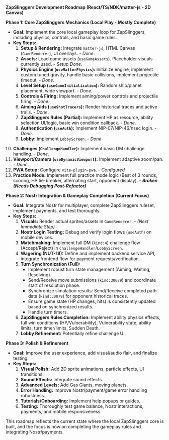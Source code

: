 **ZapSlinggers Development Roadmap (React/TS/NDK/matter-js - 2D Canvas)**

**Phase 1: Core ZapSlinggers Mechanics (Local Play - Mostly Complete)**

*   **Goal:** Implement the core local gameplay loop for ZapSlinggers, including physics, controls, and basic game rules.
*   **Key Steps:**
    1.  **Setup & Rendering:** Integrate `matter-js`, HTML Canvas (`GameRenderer`), UI overlays. - *Done*.
    2.  **Assets:** Load game assets (`useGameAssets`). Placeholder visuals currently used. - *Setup Done*.
    3.  **Physics Engine (`useMatterPhysics`):** Initialize engine, implement custom tuned gravity, handle basic collisions, implement projectile timeout. - *Done*.
    4.  **Level Setup (`useGameInitialization`):** Random ship/planet placement, wide viewport. - *Done*.
    5.  **Controls & Firing:** Implement aiming/power controls and projectile firing. - *Done*.
    6.  **Aiming Aids (`useShotTracers`):** Render historical traces and active trails. - *Done*.
    7.  **ZapSlinggers Rules (Partial):** Implement HP as resource, ability selection UI/logic, basic win condition callback. - *Done*.
    8.  **Authentication (`useAuth`):** Implement NIP-07/NIP-46/nsec login. - *Done*.
    9.  **Lobby:** Implement `LobbyScreen`. - *Done*
   10. **Challenges (`ChallengeHandler`):** Implement basic DM challenge handling. - *Done*.
   11. **Viewport/Camera (`useDynamicViewport`):** Implement adaptive zoom/pan. - *Done*.
   12. **PWA Setup:** Configure `vite-plugin-pwa`. - *Configured*
   13. **Practice Mode:** Implement full practice mode logic (Best of 3 rounds, scoring, HP tie-breaker, alternating start, opponent display). - ***Broken (Needs Debugging Post-Refactor)***

**Phase 2: Nostr Integration & Gameplay Completion (Current Focus)**

*   **Goal:** Integrate Nostr for multiplayer, complete ZapSlinggers ruleset, implement payments, and test thoroughly.
*   **Key Steps:**
    1.  **Visuals:** Render actual sprites/assets in `GameRenderer`. - *(Next Immediate Step)*
    2.  **Nostr Login Testing:** Debug and verify login flows (`useAuth`) on mobile devices.
    3.  **Matchmaking:** Implement full DM (`kind:4`) challenge flow (Accept/Reject) in `ChallengeHandler`/`LobbyScreen`.
    4.  **Wagering (NUT-18):** Define and implement backend service API, integrate frontend flow for payment requests/verification.
    5.  **Turn Synchronization (Full):** 
        *   Implement robust turn state management (Aiming, Waiting, Resolving). 
        *   Send/Receive move submissions (`kind:30079`) and coordinate start of resolution phase.
        *   Synchronize simulation results: Send/Receive completed path data (`kind:30079`) for opponent historical traces. 
        *   Ensure game state (HP changes, hits) is consistently updated based on synchronized results.
        *   Handle turn timers.
    6.  **ZapSlinggers Rules Completion:** Implement ability physics effects, full win conditions (HP/Vulnerability), Vulnerability state, ability limits, turn timer/limits, Sudden Death.
    7.  **Lobby Refinement:** Potentially refine challenge UI.

**Phase 3: Polish & Refinement**

*   **Goal:** Improve the user experience, add visual/audio flair, and finalize testing.
*   **Key Steps:**
    1.  **Visual Polish:** Add 2D sprite animations, particle effects, UI transitions.
    2.  **Sound Effects:** Integrate sound effects.
    3.  **Advanced Levels:** Add Gas Giants, moving planets.
    4.  **Error Handling:** Improve Nostr/payment/game error handling robustness.
    5.  **Tutorials/Onboarding:** Implement help popups or guides.
    6.  **Testing:** Thoroughly test game balance, Nostr interactions, payments, and mobile responsiveness.

This roadmap reflects the current state where the local ZapSlinggers core is built, and the focus is now on completing the gameplay rules and integrating Nostr/payments.
